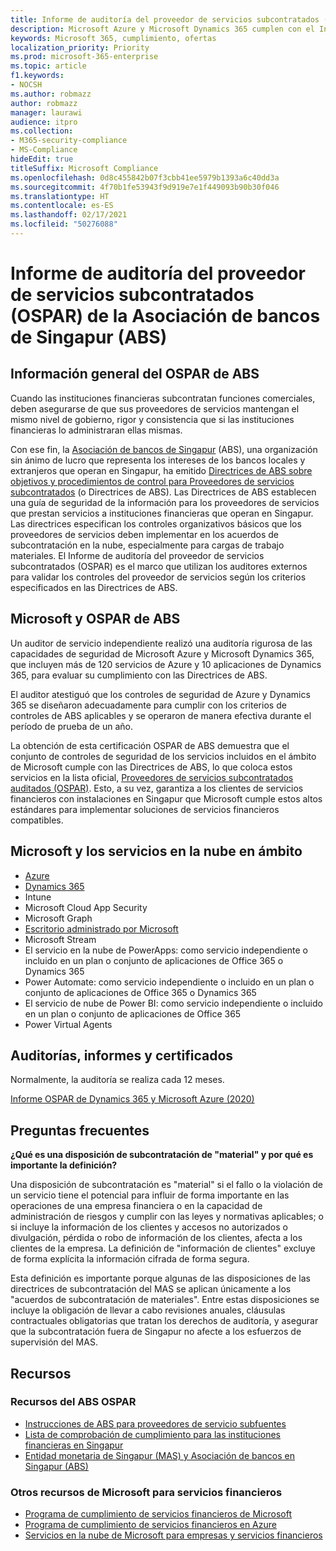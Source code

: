 ```yaml
---
title: Informe de auditoría del proveedor de servicios subcontratados (OSPAR) de la Asociación de bancos de Singapur (ABS)
description: Microsoft Azure y Microsoft Dynamics 365 cumplen con el Informe de auditoría del proveedor de servicios subcontratados (OSPAR) para las instituciones financieras de Singapur.
keywords: Microsoft 365, cumplimiento, ofertas
localization_priority: Priority
ms.prod: microsoft-365-enterprise
ms.topic: article
f1.keywords:
- NOCSH
ms.author: robmazz
author: robmazz
manager: laurawi
audience: itpro
ms.collection:
- M365-security-compliance
- MS-Compliance
hideEdit: true
titleSuffix: Microsoft Compliance
ms.openlocfilehash: 0d8c455842b07f3cbb41ee5979b1393a6c40dd3a
ms.sourcegitcommit: 4f70b1fe53943f9d919e7e1f449093b90b30f046
ms.translationtype: HT
ms.contentlocale: es-ES
ms.lasthandoff: 02/17/2021
ms.locfileid: "50276088"
---
```

# <a name="association-of-banks-in-singapore-abs-outsourced-service-providers-audit-report-ospar"></a>Informe de auditoría del proveedor de servicios subcontratados (OSPAR) de la Asociación de bancos de Singapur (ABS)

## <a name="abs-ospar-overview"></a>Información general del OSPAR de ABS

Cuando las instituciones financieras subcontratan funciones comerciales, deben asegurarse de que sus proveedores de servicios mantengan el mismo nivel de gobierno, rigor y consistencia que si las instituciones financieras lo administraran ellas mismas.

Con ese fin, la [Asociación de bancos de Singapur](https://www.abs.org.sg/about-us/our-role) (ABS), una organización sin ánimo de lucro que representa los intereses de los bancos locales y extranjeros que operan en Singapur, ha emitido [Directrices de ABS sobre objetivos y procedimientos de control para Proveedores de servicios subcontratados](https://abs.org.sg/docs/library/abs_outsource_guidelines.pdf) (o Directrices de ABS). Las Directrices de ABS establecen una guía de seguridad de la información para los proveedores de servicios que prestan servicios a instituciones financieras que operan en Singapur. Las directrices especifican los controles organizativos básicos que los proveedores de servicios deben implementar en los acuerdos de subcontratación en la nube, especialmente para cargas de trabajo materiales. El Informe de auditoría del proveedor de servicios subcontratados (OSPAR) es el marco que utilizan los auditores externos para validar los controles del proveedor de servicios según los criterios especificados en las Directrices de ABS.

## <a name="microsoft-and-abs-ospar"></a>Microsoft y OSPAR de ABS

Un auditor de servicio independiente realizó una auditoría rigurosa de las capacidades de seguridad de Microsoft Azure y Microsoft Dynamics 365, que incluyen más de 120 servicios de Azure y 10 aplicaciones de Dynamics 365, para evaluar su cumplimiento con las Directrices de ABS.

El auditor atestiguó que los controles de seguridad de Azure y Dynamics 365 se diseñaron adecuadamente para cumplir con los criterios de controles de ABS aplicables y se operaron de manera efectiva durante el período de prueba de un año.

La obtención de esta certificación OSPAR de ABS demuestra que el conjunto de controles de seguridad de los servicios incluidos en el ámbito de Microsoft cumple con las Directrices de ABS, lo que coloca estos servicios en la lista oficial, [Proveedores de servicios subcontratados auditados (OSPAR)](https://abs.org.sg/docs/library/OSPAR_Audited_OSPs_16102020.pdf). Esto, a su vez, garantiza a los clientes de servicios financieros con instalaciones en Singapur que Microsoft cumple estos altos estándares para implementar soluciones de servicios financieros compatibles.

## <a name="microsoft-and-in-scope-cloud-services"></a>Microsoft y los servicios en la nube en ámbito 

- [Azure](https://aka.ms/AzureCompliance)
- [Dynamics 365](https://go.microsoft.com/fwlink/p/?linkid=2051700)
- Intune
- Microsoft Cloud App Security
- Microsoft Graph
- [Escritorio administrado por Microsoft](/microsoft-365/managed-desktop/intro/compliance)
- Microsoft Stream
- El servicio en la nube de PowerApps: como servicio independiente o incluido en un plan o conjunto de aplicaciones de Office 365 o Dynamics 365
- Power Automate: como servicio independiente o incluido en un plan o conjunto de aplicaciones de Office 365 o Dynamics 365
- El servicio de nube de Power BI: como servicio independiente o incluido en un plan o conjunto de aplicaciones de Office 365
- Power Virtual Agents

## <a name="audits-reports-and-certificates"></a>Auditorías, informes y certificados

Normalmente, la auditoría se realiza cada 12 meses.

[Informe OSPAR de Dynamics 365 y Microsoft Azure (2020)](https://aka.ms/OSPAR-Report)

## <a name="frequently-asked-questions"></a>Preguntas frecuentes

**¿Qué es una disposición de subcontratación de "material" y por qué es importante la definición?**

Una disposición de subcontratación es "material" si el fallo o la violación de un servicio tiene el potencial para influir de forma importante en las operaciones de una empresa financiera o en la capacidad de administración de riesgos y cumplir con las leyes y normativas aplicables; o si incluye la información de los clientes y accesos no autorizados o divulgación, pérdida o robo de información de los clientes, afecta a los clientes de la empresa. La definición de "información de clientes" excluye de forma explícita la información cifrada de forma segura.

Esta definición es importante porque algunas de las disposiciones de las directrices de subcontratación del MAS se aplican únicamente a los "acuerdos de subcontratación de materiales". Entre estas disposiciones se incluye la obligación de llevar a cabo revisiones anuales, cláusulas contractuales obligatorias que tratan los derechos de auditoría, y asegurar que la subcontratación fuera de Singapur no afecte a los esfuerzos de supervisión del MAS.

## <a name="resources"></a>Recursos

### <a name="abs-ospar-resources"></a>Recursos del ABS OSPAR

- [Instrucciones de ABS para proveedores de servicio subfuentes](https://abs.org.sg/industry-guidelines/outsourcing)
- [Lista de comprobación de cumplimiento para las instituciones financieras en Singapur](https://servicetrust.microsoft.com/ViewPage/TrustDocuments?command=Download&downloadType=Document&downloadId=37557722-d5ed-419b-9365-2762982bacbf&docTab=6d000410-c9e9-11e7-9a91-892aae8839ad_Compliance_Guides)
- [Entidad monetaria de Singapur (MAS) y Asociación de bancos en Singapur (ABS)](offering-mas-abs-singapore.md)

### <a name="other-microsoft-resources-for-financial-services"></a>Otros recursos de Microsoft para servicios financieros

- [Programa de cumplimiento de servicios financieros de Microsoft](https://www.microsoft.com/download/details.aspx?id=55332)
- [Programa de cumplimiento de servicios financieros en Azure](https://azure.microsoft.com/resources/videos/azurecon-2015-financial-services-compliance-in-azure/)
- [Servicios en la nube de Microsoft para empresas y servicios financieros](https://www.microsoft.com/trustcenter/cloudservices/financialservices)
